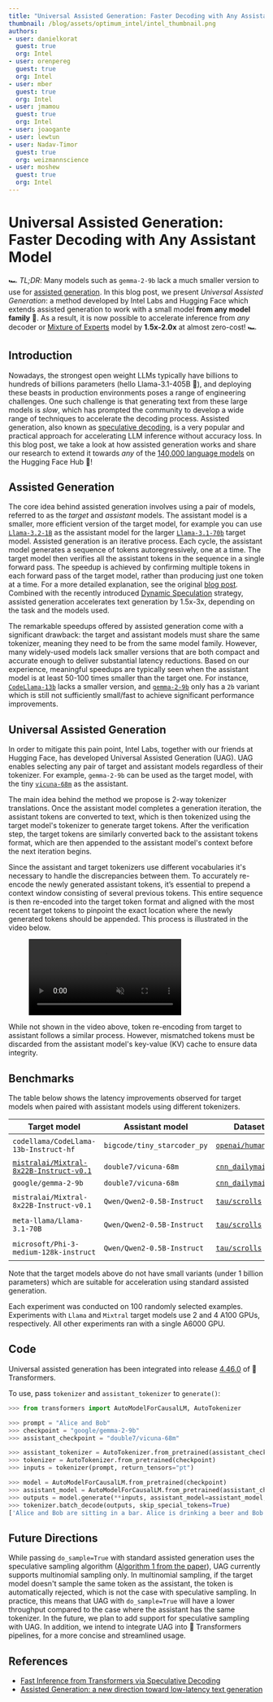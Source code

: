 ```yaml
---
title: "Universal Assisted Generation: Faster Decoding with Any Assistant Model"
thumbnail: /blog/assets/optimum_intel/intel_thumbnail.png
authors:
- user: danielkorat
  guest: true
  org: Intel
- user: orenpereg
  guest: true
  org: Intel
- user: mber
  guest: true
  org: Intel
- user: jmamou
  guest: true
  org: Intel
- user: joaogante
- user: lewtun
- user: Nadav-Timor
  guest: true
  org: weizmannscience
- user: moshew
  guest: true
  org: Intel
---
```


# Universal Assisted Generation: Faster Decoding with Any Assistant Model

🏎️ <em>TL;DR</em>: Many models such as `gemma-2-9b` lack a much smaller version to use for [assisted generation](https://huggingface.co/blog/assisted-generation). In this blog post, we present _Universal Assisted Generation_: a method developed by Intel Labs and Hugging Face which extends assisted generation to work with a small model **from any model family** 🤯. As a result, it is now possible to accelerate inference from _any_ decoder or [Mixture of Experts](https://huggingface.co/blog/moe) model by **1.5x-2.0x** at almost zero-cost! 🏎️

## Introduction

Nowadays, the strongest open weight LLMs typically have billions to hundreds of billions parameters (hello Llama-3.1-405B 👋), and deploying these beasts in production environments poses a range of engineering challenges. One such challenge is that generating text from these large models is _slow_, which has prompted the community to develop a wide range of techniques to accelerate the decoding process. Assisted generation, also known as [speculative decoding](https://arxiv.org/abs/2211.17192), is a very popular and practical approach for accelerating LLM inference without accuracy loss. In this blog post, we take a look at how assisted generation works and share our   research to extend it towards _any_ of the [140,000 language models](https://huggingface.co/models?pipeline_tag=text-generation&sort=trending) on the Hugging Face Hub 🚀! 

## Assisted Generation

The core idea behind assisted generation involves using a pair of models, referred to as the _target_ and _assistant_ models. The assistant model is a smaller, more efficient version of the target model, for example you can use [`Llama-3.2-1B`](https://huggingface.co/meta-llama/Llama-3.2-1B) as the assistant model for the larger [`Llama-3.1-70b`](https://huggingface.co/meta-llama/Llama-3.1-70b) target model.
Assisted generation is an iterative process. Each cycle, the assistant model generates a sequence of tokens autoregressively, one at a time. The target model then verifies all the assistant tokens in the sequence in a single forward pass. The speedup is achieved by confirming multiple tokens in each forward pass of the target model, rather than producing just one token at a time. For a more detailed explanation, see the original [blog post](https://huggingface.co/blog/assisted-generation). Combined with the recently introduced [Dynamic Speculation](https://huggingface.co/blog/dynamic_speculation_lookahead) strategy, assisted generation accelerates text generation by 1.5x-3x, depending on the task and the models used.

The remarkable speedups offered by assisted generation come with a significant drawback: the target and assistant models must share the same tokenizer, meaning they need to be from the same model family. However, many widely-used models lack smaller versions that are both compact and accurate enough to deliver substantial latency reductions. Based on our experience, meaningful speedups are typically seen when the assistant model is at least 50-100 times smaller than the target one. For instance, [`CodeLlama-13b`](https://huggingface.co/meta-llama/CodeLlama-13b-Instruct-hf) lacks a smaller version, and [`gemma-2-9b`](https://huggingface.co/google/gemma-2-9b) only has a `2b` variant which is still not sufficiently small/fast to achieve significant performance improvements.

## Universal Assisted Generation
 
In order to mitigate this pain point, Intel Labs, together with our friends at Hugging Face, has developed Universal Assisted Generation (UAG). UAG enables selecting any pair of target and assistant models regardless of their tokenizer. For example, `gemma-2-9b` can be used as the target model, with the tiny [`vicuna-68m`](https://huggingface.co/double7/vicuna-68m) as the assistant.

The main idea behind the method we propose is 2-way tokenizer translations. Once the assistant model completes a generation iteration, the assistant tokens are converted to text, which is then tokenized using the target model's tokenizer to generate target tokens. After the verification step, the target tokens are similarly converted back to the assistant tokens format, which are then appended to the assistant model's context before the next iteration begins.

Since the assistant and target tokenizers use different vocabularies it's necessary to handle the discrepancies between them. To accurately re-encode the newly generated assistant tokens, it’s essential to prepend a context window consisting of several previous tokens. This entire sequence is then re-encoded into the target token format and aligned with the most recent target tokens to pinpoint the exact location where the newly generated tokens should be appended. This process is illustrated in the video below.


<!-- [GIF 1 -- FWD PASS] -->
<figure class="image table text-center m-0 w-full">
    <video
        style="max-width: 80%; margin: auto;"
        autoplay loop muted playsinline
        src="https://huggingface.co/datasets/huggingface/documentation-images/resolve/main/blog/universal-assisted-generation/method-animation.mov"
    ></video>
</figure>

While not shown in the video above, token re-encoding from target to assistant follows a similar process. However, mismatched tokens must be discarded from the assistant model's key-value (KV) cache to ensure data integrity.

## Benchmarks

The table below shows the latency improvements observed for target models when paired with assistant models using different tokenizers.

| Target model | Assistant model | Dataset | Task | Speedup |
|----------------------|---------------------|---------------------------|---------------------------|---------------------------|
| `codellama/CodeLlama-13b-Instruct-hf` | `bigcode/tiny_starcoder_py` | [`openai/humaneval`](https://huggingface.co/openai/humaneval) | code generation | **1.90x** |
| [`mistralai/Mixtral-8x22B-Instruct-v0.1`](mistralai/Mixtral-8x22B-Instruct-v0.1) | `double7/vicuna-68m`  | [`cnn_dailymail`](https://huggingface.co/cnn_dailymail)   | summarization | **1.52x** |
| `google/gemma-2-9b` | `double7/vicuna-68m`  | [`cnn_dailymail`](https://huggingface.co/cnn_dailymail)   | summarization | **1.76x** |
| `mistralai/Mixtral-8x22B-Instruct-v0.1` | `Qwen/Qwen2-0.5B-Instruct`  | [`tau/scrolls`](https://huggingface.co/tau/scrolls)   | long-context summarization | **1.78x** |
| `meta-llama/Llama-3.1-70B` | `Qwen/Qwen2-0.5B-Instruct`  | [`tau/scrolls`](https://huggingface.co/tau/scrolls)   | long-context summarization | **1.78x** |
| `microsoft/Phi-3-medium-128k-instruct` | `Qwen/Qwen2-0.5B-Instruct`  | [`tau/scrolls`](https://huggingface.co/tau/scrolls)   | long-context summarization | **1.91x** |

Note that the target models above do not have small variants (under 1 billion parameters) which are suitable for acceleration using standard assisted generation.

Each experiment was conducted on 100 randomly selected examples.
Experiments with `Llama` and `Mixtral` target models use 2 and 4 A100 GPUs, respectively. All other experiments ran with a single A6000 GPU.

## Code

Universal assisted generation has been integrated into release [4.46.0](https://github.com/huggingface/transformers/releases/tag/v4.46.0) of 🤗 Transformers.

To use, pass `tokenizer` and `assistant_tokenizer` to `generate()`:

```python
>>> from transformers import AutoModelForCausalLM, AutoTokenizer

>>> prompt = "Alice and Bob"
>>> checkpoint = "google/gemma-2-9b"
>>> assistant_checkpoint = "double7/vicuna-68m"

>>> assistant_tokenizer = AutoTokenizer.from_pretrained(assistant_checkpoint)
>>> tokenizer = AutoTokenizer.from_pretrained(checkpoint)
>>> inputs = tokenizer(prompt, return_tensors="pt")

>>> model = AutoModelForCausalLM.from_pretrained(checkpoint)
>>> assistant_model = AutoModelForCausalLM.from_pretrained(assistant_checkpoint)
>>> outputs = model.generate(**inputs, assistant_model=assistant_model, tokenizer=tokenizer, assistant_tokenizer=assistant_tokenizer)
>>> tokenizer.batch_decode(outputs, skip_special_tokens=True)
['Alice and Bob are sitting in a bar. Alice is drinking a beer and Bob is drinking a']
```


## Future Directions

While passing `do_sample=True` with standard assisted generation uses the speculative sampling algorithm ([Algorithm 1 from the paper](https://arxiv.org/pdf/2211.17192.pdf)), UAG 
currently supports multinomial sampling only. In multinomial sampling, if the target model doesn't sample the same token as the assistant, the token is automatically rejected, which is not the case with speculative sampling. In practice, this means that UAG with `do_sample=True` will have a lower throughput compared to the case where the assistant has the same tokenizer. In the future, we plan to add support for speculative sampling with UAG.
In addition, we intend to integrate UAG into 🤗 Transformers pipelines, for a more concise and streamlined usage.


## References
- [Fast Inference from Transformers via Speculative Decoding](https://arxiv.org/pdf/2211.17192)
- [Assisted Generation: a new direction toward low-latency text generation](https://huggingface.co/blog/assisted-generation)
